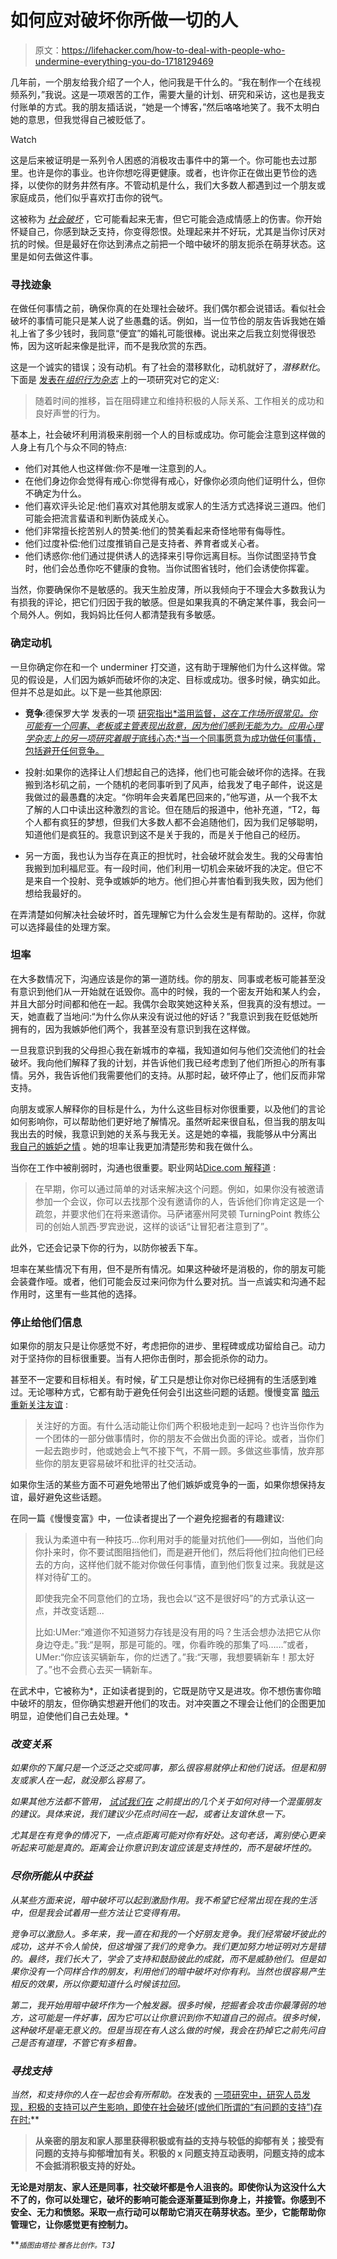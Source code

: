 # 如何应对破坏你所做一切的人

> 原文：<https://lifehacker.com/how-to-deal-with-people-who-undermine-everything-you-do-1718129469>

几年前，一个朋友给我介绍了一个人，他问我是干什么的。“我在制作一个在线视频系列，”我说。这是一项艰苦的工作，需要大量的计划、研究和采访，这也是我支付账单的方式。我的朋友插话说，“她是一个博客，”然后咯咯地笑了。我不太明白她的意思，但我觉得自己被贬低了。

Watch

这是后来被证明是一系列令人困惑的消极攻击事件中的第一个。你可能也去过那里。也许是你的事业。也许你想吃得更健康。或者，也许你正在做出更节俭的选择，以使你的财务井然有序。不管动机是什么，我们大多数人都遇到过一个朋友或家庭成员，他们似乎喜欢打击你的锐气。

这被称为 [*社会破坏*](https://en.wikipedia.org/wiki/Social_undermining) ，它可能看起来无害，但它可能会造成情感上的伤害。你开始怀疑自己，你感到缺乏支持，你变得怨恨。处理起来并不好玩，尤其是当你讨厌对抗的时候。但是最好在你达到沸点之前把一个暗中破坏的朋友扼杀在萌芽状态。这里是如何去做这件事。

### 寻找迹象

在做任何事情之前，确保你真的在处理社会破坏。我们偶尔都会说错话。看似社会破坏的事情可能只是某人说了些愚蠢的话。例如，当一位节俭的朋友告诉我她在婚礼上省了多少钱时，我同意“便宜”的婚礼可能很棒。说出来之后我立刻觉得很恐怖，因为这听起来像是批评，而不是我欣赏的东西。

这是一个诚实的错误；没有动机。有了社会的潜移默化，动机就好了，*潜移默化*。下面是 [发表在*组织行为杂志*](http://sc.edu/ombuds/doc/Herschcovis_2011.pdf) 上的一项研究对它的定义:

> 随着时间的推移，旨在阻碍建立和维持积极的人际关系、工作相关的成功和良好声誉的行为。

基本上，社会破坏利用消极来削弱一个人的目标或成功。你可能会注意到这样做的人身上有几个与众不同的特点:

*   他们对其他人也这样做:你不是唯一注意到的人。
*   在他们身边你会觉得有戒心:你觉得有戒心，好像你必须向他们证明什么，但你不确定为什么。
*   他们喜欢评头论足:他们喜欢对其他朋友或家人的生活方式选择说三道四。他们可能会把流言蜚语和判断伪装成关心。
*   他们非常擅长挖苦别人的赞美:他们的赞美看起来奇怪地带有侮辱性。
*   他们过度补偿:他们过度推销自己是支持者、养育者或关心者。
*   他们诱惑你:他们通过提供诱人的选择来引导你远离目标。当你试图坚持节食时，他们会怂恿你吃不健康的食物。当你试图省钱时，他们会诱使你挥霍。

当然，你要确保你不是敏感的。我天生脸皮薄，所以我倾向于不理会大多数我认为有损我的评论，把它们归因于我的敏感。但是如果我真的不确定某件事，我会问一个局外人。例如，我妈妈比任何人都清楚我有多敏感。

### 确定动机

一旦你确定你在和一个 underminer 打交道，这有助于理解他们为什么这样做。常见的假设是，人们因为嫉妒而破坏你的决定、目标或成功。很多时候，确实如此。但并不总是如此。以下是一些其他原因:

*   **竞争**:德保罗大学 发表的一项 [研究指出*滥用监督，*这在工作场所很常见。你可能有一个同事、老板或主管表现出敌意，因为他们感到无能为力。*应用心理学杂志*上的另一项研究着眼于*底线心态:*当一个同事愿意为成功做任何事情，包括避开任何竞争。](http://via.library.depaul.edu/cgi/viewcontent.cgi?article=1005&context=etd)
*   投射:如果你的选择让人们想起自己的选择，他们也可能会破坏你的选择。在我搬到洛杉矶之前，一个随机的老同事听到了风声，给我发了电子邮件，说这是我做过的最愚蠢的决定。“你明年会夹着尾巴回来的，”他写道，从一个我不太了解的人口中读出这种激烈的言论。但在随后的报道中，他补充道，“T2，每个人都有疯狂的梦想，但我们大多数人都不会追随他们，因为我们足够聪明，知道他们是疯狂的。我意识到这不是关于我的，而是关于他自己的经历。

*   另一方面，我也认为当存在真正的担忧时，社会破坏就会发生。我的父母害怕我搬到加利福尼亚。有一段时间，他们利用一切机会来破坏我的决定。但它不是来自一个投射、竞争或嫉妒的地方。他们担心并害怕看到我失败，因为他们想给我最好的。

在弄清楚如何解决社会破坏时，首先理解它为什么会发生是有帮助的。这样，你就可以选择最佳的处理方案。

### 坦率

在大多数情况下，沟通应该是你的第一道防线。你的朋友、同事或老板可能甚至没有意识到他们从一开始就在诋毁你。高中的时候，我的一个密友开始和某人约会，并且大部分时间都和他在一起。我偶尔会取笑她这种关系，但我真的没有想过。一天，她直截了当地问:“为什么你从来没有说过他的好话？”我意识到我在贬低她所拥有的，因为我嫉妒他们两个，我甚至没有意识到我在这样做。

一旦我意识到我的父母担心我在新城市的幸福，我知道如何与他们交流他们的社会破坏。我向他们解释了我的计划，并告诉他们我已经考虑到了他们所担心的所有事情。另外，我告诉他们我需要他们的支持。从那时起，破坏停止了，他们反而非常支持。

向朋友或家人解释你的目标是什么，为什么这些目标对你很重要，以及他们的言论如何影响你，可以帮助他们更好地了解情况。虽然听起来很自私，但当我的朋友叫我出去的时候，我意识到她的关系与我无关。这是她的幸福，我能够从中分离出 [我自己的嫉妒之情](https://lifehacker.com/how-i-learned-to-stop-being-so-jealous-and-finally-get-1529920256) 。她的坦率让我更加清楚形势和我在做什么。

当你在工作中被削弱时，沟通也很重要。职业网站[Dice.com 解释道](http://insights.dice.com/2014/11/12/confronting-coworker-who-undermines-you/) :

> 在早期，你可以通过简单的对话来解决这个问题。例如，如果你没有被邀请参加一个会议，你可以去找那个没有邀请你的人，告诉他们你肯定这是一个疏忽，并要求他们在将来邀请你。马萨诸塞州阿灵顿 TurningPoint 教练公司的创始人凯西·罗宾逊说，这样的谈话“让冒犯者注意到了”。

此外，它还会记录下你的行为，以防你被丢下车。

坦率在某些情况下有用，但不是所有情况。如果这种破坏是消极的，你的朋友可能会装聋作哑。或者，他们可能会反过来问你为什么要对抗。当一点诚实和沟通不起作用时，这里有一些其他的选择。

### **停止给他们信息**

如果你的朋友只是让你感觉不好，考虑把你的进步、里程碑或成功留给自己。动力对于坚持你的目标很重要。当有人把你击倒时，那会扼杀你的动力。

甚至不一定要和目标相关。有时候，矿工只是想让你对你已经拥有的生活感到难过。无论哪种方式，它都有助于避免任何会引出这些问题的话题。慢慢变富 [暗示重新关注友谊](http://www.getrichslowly.org/blog/2012/06/06/how-to-handle-people-who-undermine-your-success/) :

> 关注好的方面。有什么活动能让你们两个积极地走到一起吗？也许当你作为一个团体的一部分做事情时，你的朋友不会做出负面的评论。或者，当你们一起去跑步时，他或她会上气不接下气，不屑一顾。多做这些事情，放弃那些你的朋友更容易破坏和批评的社交活动。

如果你生活的某些方面不可避免地带出了他们嫉妒或竞争的一面，如果你想保持友谊，最好避免这些话题。

在同一篇《慢慢变富》中，一位读者提出了一个避免挖掘者的有趣建议:

> 我认为柔道中有一种技巧...你利用对手的能量对抗他们——例如，当他们向你扑来时，你不要试图阻挡他们，而是避开他们，然后将他们拉向他们已经去的方向，这样他们就不能对你做任何事情，直到他们恢复过来。我就是这样对待矿工的。
> 
> 即使我完全不同意他们的立场，我也会以“这不是很好吗”的方式承认这一点，并改变话题...
> 
> 比如:UMer:“难道你不知道努力存钱是没有用的吗？生活会想办法把它从你身边夺走。”我:“是啊，那是可能的。嘿，你看昨晚的那集了吗……”或者，UMer:“你应该买辆新车，你的烂透了。”我:“天哪，我想要辆新车！那太好了。”也不会费心去买一辆新车。

在武术中，它被称为[](https://en.wikipedia.org/wiki/Hard_and_soft_(martial_arts))*，正如读者提到的，它既是防守又是进攻。你不想伤害你暗中破坏的朋友，但你确实想避开他们的攻击。对冲突置之不理会让他们的企图更加明显，迫使他们自己去处理。*

### *改变关系*

*如果你的下属只是一个泛泛之交或同事，那么很容易就停止和他们说话。但是和朋友或家人在一起，就没那么容易了。*

*如果其他方法都不管用， [试试我们在](http://lifehacker.com/how-do-i-confront-a-friend-whos-suddenly-turned-into-a-1078958342) 之前提出的几个关于如何对待一个混蛋朋友的建议。具体来说，我们建议少花点时间在一起，或者让友谊休息一下。*

*尤其是在有竞争的情况下，一点点距离可能对你有好处。这句老话，*离别使心更亲*听起来可能是真的。距离会让你意识到友谊应该是支持性的，而不是破坏性的。*

### *尽你所能从中获益*

*从某些方面来说，暗中破坏可以起到激励作用。我不希望它经常出现在我的生活中，但是我会试着用一些方法让它变得有用。*

*竞争可以激励人。多年来，我一直在和我的一个好朋友竞争。我们经常破坏彼此的成功，这并不令人愉快，但这增强了我们的竞争力。我们更加努力地证明对方是错的。最终，我们长大了，学会了支持和鼓励彼此的成就，而不是威胁他们。但是如果你没有一个同样合作的朋友，利用他们的暗中破坏对你有利。当然也很容易产生相反的效果，所以你要知道什么时候该拉回。*

*第二，我开始用暗中破坏作为一个触发器。很多时候，挖掘者会攻击你最薄弱的地方，这可能是一件好事，因为它可以让你意识到你不知道自己的弱点。很多时候，这种破坏是毫无意义的。但是当现在有人这么做的时候，我会在扔掉它之前先问自己是否有道理，不管它有多粗鲁。*

### *寻找支持*

*当然，和支持你的人在一起也会有所帮助。在*发表的 [一项研究中，研究人员发现，积极的支持可以产生影响，即使在社会破坏(或他们所谓的“有问题的支持”)存在时:](http://www.ncbi.nlm.nih.gov/pubmed/1948172)**

> **从亲密的朋友和家人那里获得积极或有益的支持与较低的抑郁有关；接受有问题的支持与抑郁增加有关。积极的 x 问题支持互动表明，问题支持的成本不会抵消积极支持的好处。**

**无论是对朋友、家人还是同事，社交破坏都是令人沮丧的。即使你认为这没什么大不了的，你可以处理它，破坏的影响可能会逐渐蔓延到你身上，并接管。你感到不安全、无力和愤怒。采取一点行动可以帮助它消灭在萌芽状态。至少，它能帮助你管理它，让你感觉更有控制力。**

**<small>*插图由塔拉·雅各比创作。*T3】</small>**